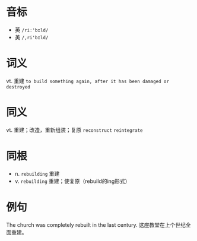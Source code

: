 # 音标

- 英 `/riː'bɪld/`
- 美 `/,ri'bɪld/`

# 词义

vt. 重建
`to build something again, after it has been damaged or destroyed`

# 同义

vt. 重建；改造，重新组装；复原
`reconstruct` `reintegrate`

# 同根

- n. `rebuilding` 重建
- v. `rebuilding` 重建；使复原（rebuild的ing形式）

# 例句

The church was completely rebuilt in the last century.
这座教堂在上个世纪全面重建。


